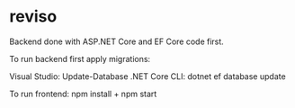 # reviso

Backend done with ASP.NET Core and EF Core code first.

To run backend first apply migrations: 

Visual Studio: Update-Database
.NET Core CLI: dotnet ef database update

To run frontend: npm install + npm start
